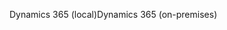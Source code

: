 <span data-ttu-id="0b832-101">Dynamics 365 (local)</span><span class="sxs-lookup"><span data-stu-id="0b832-101">Dynamics 365 (on-premises)</span></span>
